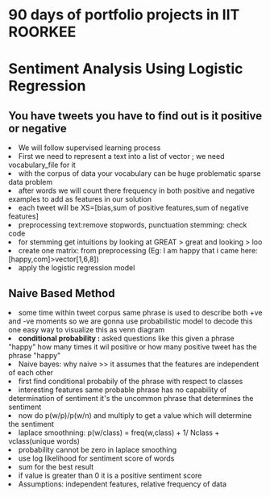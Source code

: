 <h1>90 days of portfolio projects in IIT ROORKEE</h1>
<h1>Sentiment Analysis Using Logistic Regression</h1>
<h2><b>You have tweets you have to find out is it positive or negative</b></h2>
<li>We will follow supervised learning process</li>
<li>First we need to represent a text into a list of vector ; we need vocabulary_file for it</li>
<li>with the corpus of data your vocabulary can be huge problematic sparse data problem</li>
<li>after words we will count there frequency in both positive and negative examples to add as features in our solution</li>
<li>each tweet will be  XS=[bias,sum of positive features,sum of negative features]</li>
<li>preprocessing text:remove stopwords, punctuation  stemming: check code </li>
<li> for stemming get intuitions by looking at GREAT > great and looking > loo </li>
<li> create one matrix: from preprocessing (Eg: I am happy that i came here:[happy,com]>vector[1,6,8])</li>
<li>apply the logistic regression model</li>
<h2>Naive Based Method</h2>
<li>some time within tweet corpus same phrase is used to describe both +ve and -ve moments so we are gonna use probabilistic model to decode this one easy way to visualize this as venn diagram</li>
<li><b>conditional probability :</b> asked questions like this given a phrase "happy" how many times it wil positive or how many positive tweet has the phrase "happy"</li>
<li>Naive bayes: why naive >> it assumes that the features are independent of each other</li>
<li>first find conditional probabily of the phrase with respect to classes</li>
<li> interesting features same probable phrase has no capability of determination of sentiment it's the uncommon phrase that determines the sentiment</li>
<li> now do p(w/p)/p(w/n) and multiply to get a value which will determine the sentiment</li>
<li>laplace smoothning: p(w/class) = freq(w,class) + 1/ Nclass + vclass(unique words)</li>
<li> probability cannot be zero in laplace smoothing</li>
<li>use log likelihood for sentiment score of words</li>
<li>sum for the best result</li>
<li> if value is greater than 0 it is a positive sentiment score</li>
<li>Assumptions: independent features, relative frequency of data</li>
